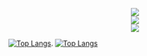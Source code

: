 <p align="center">
  <a href="https://skillicons.dev">
    <img src="https://skillicons.dev/icons?i=html,css,javascript,react,reactnative,angular" /><br>
    <img src="https://skillicons.dev/icons?i=mongo,sql,nodejs" /><br>
    <img src="https://skillicons.dev/icons?i=python,c,java" />
  </a>
</p>

[![Top Langs](https://github-readme-stats.vercel.app/api?username=sepehrtvk&show_icons=true&theme=radical)](https://github.com/anuraghazra/github-readme-stats).  [![Top Langs](https://github-readme-stats.vercel.app/api/top-langs/?username=sepehrtvk&layout=compact)](https://github.com/anuraghazra/github-readme-stats)

